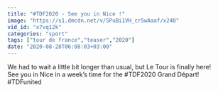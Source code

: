 ```yaml
---
title: "#TDF2020 - See you in Nice !"
image: "https://s1.dmcdn.net/v/SPuBi1VH_cr5wAaaf/x240"
vid_id: "x7vq12k"
categories: "sport"
tags: ["tour de france","teaser","2020"]
date: "2020-08-28T06:08:03+03:00"
---
```

We had to wait a little bit longer than usual, but Le Tour is finally here!  <br>See you in Nice in a week’s time for the #TDF2020 Grand Départ!  <br>#TDFunited
